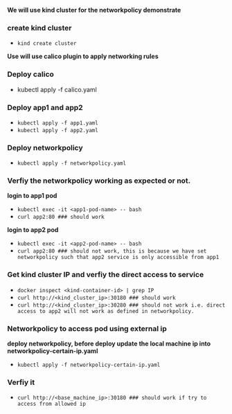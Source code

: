 **We will use kind cluster for the networkpolicy demonstrate**

### create kind cluster
- `kind create cluster`

**Use will use calico plugin to apply networking rules**
### Deploy calico
- kubectl apply -f calico.yaml

### Deploy app1 and app2
 - `kubectl apply -f app1.yaml`
 - `kubectl apply -f app2.yaml`

### Deploy networkpolicy
 - `kubectl apply -f networkpolicy.yaml`

### Verfiy the networkpolicy working as expected or not.
**login to app1 pod**
 - `kubectl exec -it <app1-pod-name> -- bash`
 - `curl app2:80 ### should work`

**login to app2 pod**
 - `kubectl exec -it <app2-pod-name> -- bash`
 - `curl app2:80 ### should not work, this is because we have set networkpolicy such that app2 service is only accessible from app1`

### Get kind cluster IP and verfiy the direct access to service
 - `docker inspect <kind-container-id> | grep IP`
 - `curl http://<kind_cluster_ip>:30180 ### should work`
 - `curl http://<kind_cluster_ip>:30280 ### should not work i.e. direct access to app2 will not work as defined in networkpolicy.`

### Networkpolicy to access pod using external ip
**deploy networkpolicy, before deploy update the local machine ip into networkpolicy-certain-ip.yaml**
 - `kubectl apply -f networkpolicy-certain-ip.yaml`

### Verfiy it
 - `curl http://<base_machine_ip>:30180 ### should work if try to access from allowed ip`